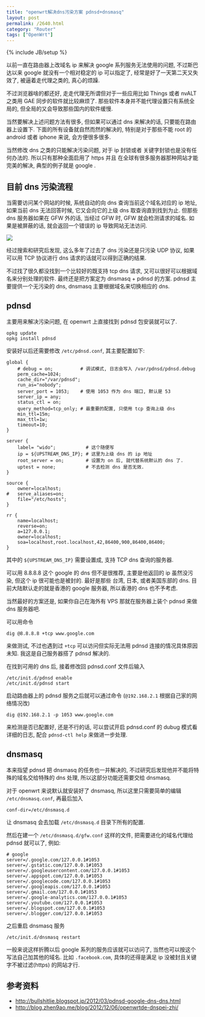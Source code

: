 ```yaml
---
title: "openwrt解决dns污染方案 pdnsd+dnsmasq"
layout: post
permalink: /2640.html
category: "Router"
tags: ["OpenWrt"]
---
```

{% include JB/setup %}

以前一直在路由器上改域名 ip 来解决 google 系列服务无法使用的问题, 不过斯巴达以来 google 就没有一个相对稳定的 ip 可以指定了, 经常是好了一天第二天又失效了, 被逼着走代理之类的, 真心的烦躁.

不过浏览器啥的都还好, 走走代理无所谓但对于一些应用比如 Things 或者 nvALT 之类用 GAE 同步的软件就比较麻烦了. 那些软件本身并不能代理设置只有系统全局的, 但全局的又会导致那些国内的软件缓慢.

当然要解决上述问题方法有很多, 但如果可以通过 dns 来解决的话, 只要能在路由器上设置下. 下面的所有设备就自然而然的解决的, 特别是对于那些不能 root 的 android 或者 iphone 来说, 会方便很多很多.

当然修改 dns 之类的只能解决污染问题, 对于 ip 封锁或者 关键字封锁也是没有任何办法的. 所以只有那种全面启用了 https 并且 在全球有很多服务器那种网站才能完美的解决, 典型的例子就是 google .

## 目前 dns 污染流程

当需要访问某个网站的时候, 系统自动的向 dns 查询当前这个域名对应的 ip 地址, 如果当前 dns 无法回答时候, 它又会向它的上级 dns 取查询直到找到为止. 但那些 dns 服务器如果在 GFW 外的话, 当经过 GFW 时, GFW 就会检测请求的域名. 如果是被屏蔽的话, 就会返回一个错误的 ip 导致网站无法访问.

![](http://www.maoshu.cc//wp-content/uploads/sinapicv2-backup/2640-ww3-large-005V4vEUjw1eogg9y6kt9j30cc07zaah.jpg)

经过搜索和研究后发现, 这么多年了过去了 dns 污染还是只污染 UDP 协议, 如果可以用 TCP 协议进行 dns 请求的话就可以得到正确的结果.

不过找了很久都没找到一个比较好的既支持 tcp dns 请求, 又可以很好可以根据域名来分别处理的软件. 最终还是把方案定为 dnsmasq + pdnsd 的方案. pdnsd 主要提供一个无污染的 dns, dnsmasq 主要根据域名来切换相应的 dns.

## pdnsd

主要用来解决污染问题, 在 openwrt 上直接找到 pdnsd 包安装就可以了.

    opkg update
    opkg install pdnsd
    

安装好以后还需要修改 `/etc/pdnsd.conf`, 其主要配置如下:

    global {
    	# debug = on;          # 调试模式, 日志会写入 /var/pdnsd/pdnsd.debug
    	perm_cache=1024;
    	cache_dir="/var/pdnsd";
    	run_as="nobody";
    	server_port = 1053;    # 使用 1053 作为 dns 端口, 默认是 53
    	server_ip = any;
    	status_ctl = on;
    	query_method=tcp_only; # 最重要的配置, 只使用 tcp 查询上级 dns
    	min_ttl=15m;
    	max_ttl=1w;
    	timeout=10;
    }
    
    server {
    	label= "wido";           # 这个随便写
    	ip = ${UPSTREAM_DNS_IP}; # 这里为上级 dns 的 ip 地址
    	root_server = on;        # 设置为 on 后, 就代替系统默认的 dns 了.
    	uptest = none;           # 不去检测 dns 是否无效.
    }
    
    source {
    	owner=localhost;
    #	serve_aliases=on;
    	file="/etc/hosts";
    }
    
    rr {
    	name=localhost;
    	reverse=on;
    	a=127.0.0.1;
    	owner=localhost;
    	soa=localhost,root.localhost,42,86400,900,86400,86400;
    }
    

其中的 `${UPSTREAM_DNS_IP}` 需要设置成, 支持 TCP dns 查询的服务器.

可以用 8.8.8.8 这个 google 的 dns 但不是很推荐, 主要是他返回的 ip 虽然没污染, 但这个 ip 很可能也是被封的. 最好是那些 台湾, 日本, 或者美国东部的 dns. 目前大陆默认走的就是香港的 google 服务器, 所以香港的 dns 也不予考虑.

当然最好的方案还是, 如果你自己在海外有 VPS 那就在服务器上装个 pdnsd 来做 dns 服务器吧.

可以用命令

    dig @8.8.8.8 +tcp www.google.com
    

来做测试, 不过也遇到过 `+tcp` 可以访问但实际无法用 pdnsd 连接的情况具体原因未知. 我这是自己服务器搭了 pdnsd 解决的.

在找到可用的 dns 后, 接着修改回 pdnsd.conf 文件后输入

    /etc/init.d/pdnsd enable
    /etc/init.d/pdnsd start
    

启动路由器上的 pdnsd 服务之后就可以通过命令 (`@192.168.2.1` 根据自己家的网络情况改)

    dig @192.168.2.1 -p 1053 www.google.com
    

来检测是否已配置好, 还是不行的话, 可以尝试开启 pdnsd.conf 的 dubug 模式看详细的日志, 配合 `pdnsd-ctl help` 来做进一步处理.

## dnsmasq 

本来指望 pdnsd 把 dnsmasq 的任务也一并解决的, 不过研究后发现他并不能将特殊的域名交给特殊的 dns 处理, 所以这部分功能还需要交给 dnsmasq.

对于 openwrt 来说默认就安装好了 dnsmasq, 所以这里只需要简单的编辑 `/etc/dnsmasq.conf`, 再最后加入

    conf-dir=/etc/dnsmasq.d
    

让 dnsmasq 会去加载 `/etc/dnsmasq.d` 目录下所有的配置.

然后在建一个 `/etc/dnsmasq.d/gfw.conf` 这样的文件, 把需要进化的域名代理给 pdnsd 就可以了, 例如:

    # google
    server=/.google.com/127.0.0.1#1053
    server=/.gstatic.com/127.0.0.1#1053
    server=/.googleusercontent.com/127.0.0.1#1053
    server=/.appspot.com/127.0.0.1#1053
    server=/.googlecode.com/127.0.0.1#1053
    server=/.googleapis.com/127.0.0.1#1053
    server=/.gmail.com/127.0.0.1#1053
    server=/.google-analytics.com/127.0.0.1#1053
    server=/.youtube.com/127.0.0.1#1053
    server=/.blogspot.com/127.0.0.1#1053
    server=/.blogger.com/127.0.0.1#1053
    

之后重启 dnsmasq 服务

    /etc/init.d/dnsmasq restart
    

一般来说这样折腾以后 google 系列的服务应该就可以访问了, 当然也可以按这个写法自己加其他的域名. 比如 `.facebook.com`, 具体的还得是满足 ip 没被封且关键字不被过滤(https) 的网站才行.

## 参考资料

  * <http://bullshitlie.blogspot.jp/2012/03/pdnsd-google-dns-dns.html>
  * <http://blog.zhen9ao.me/blog/2012/12/06/openwrtde-dnspei-zhi/>